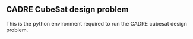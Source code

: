 CADRE CubeSat design problem
----------------------------

This is the python environment required to run the CADRE cubesat design problem.



